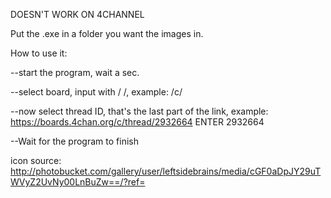 
DOESN'T WORK ON 4CHANNEL


Put the .exe in a folder you want the images in.

How to use it:

--start the program, wait a sec.

--select board, input with / /, example: /c/

--now select thread ID, that's the last part of the link, example: https://boards.4chan.org/c/thread/2932664 ENTER 2932664  

--Wait for the program to finish 



icon source: http://photobucket.com/gallery/user/leftsidebrains/media/cGF0aDpJY29uTWVyZ2UvNy00LnBuZw==/?ref=
